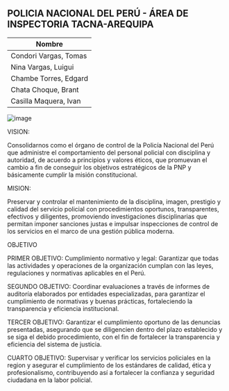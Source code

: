 ## POLICIA NACIONAL DEL PERÚ - ÁREA DE INSPECTORIA TACNA-AREQUIPA

| Nombre                |
|-----------------------|
| Condori Vargas, Tomas |
| Nina Vargas, Luigui   |
| Chambe Torres, Edgard |
| Chata Choque, Brant   |
| Casilla Maquera, Ivan |

![image](https://github.com/UPT-FAING-EPIS/proyecto-si885-2024-i-u1-chata_chambe_nina_condori_casilla/assets/90207441/496b28fd-7f96-4760-8e43-754bc62c0ba9)

VISION:

Consolidarnos como el órgano de control de la Policía Nacional del Perú que administre el comportamiento del personal policial con disciplina y autoridad, de acuerdo a principios y valores éticos, que promuevan el cambio a fin de conseguir los objetivos estratégicos de la PNP y básicamente cumplir la misión constitucional.


MISION:

Preservar y controlar el mantenimiento de la disciplina, imagen, prestigio y calidad del servicio policial con procedimientos oportunos, transparentes, efectivos y diligentes, promoviendo investigaciones disciplinarias que permitan imponer sanciones justas e impulsar inspecciones de control de los servicios en el marco de una gestión pública moderna.


OBJETIVO

PRIMER OBJETIVO: Cumplimiento normativo y legal: Garantizar que todas las actividades y operaciones de la organización cumplan con las leyes, regulaciones y normativas aplicables en el Perú.

SEGUNDO OBJETIVO: Coordinar evaluaciones a través de informes de auditoría elaborados por entidades especializadas, para garantizar el cumplimiento de normativas y buenas prácticas, fortaleciendo la transparencia y eficiencia institucional.

TERCER OBJETIVO: Garantizar el cumplimiento oportuno de las denuncias presentadas, asegurando que se diligencien dentro del plazo establecido y se siga el debido procedimiento, con el fin de fortalecer la transparencia y eficiencia del sistema de justicia.

CUARTO OBJETIVO: Supervisar y verificar los servicios policiales en la region y asegurar el cumplimiento de los estándares de calidad, ética y profesionalismo, contribuyendo así a fortalecer la confianza y seguridad ciudadana en la labor policial.
